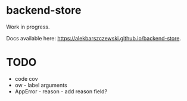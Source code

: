 # backend-store

Work in progress.

Docs available here: https://alekbarszczewski.github.io/backend-store.

# TODO

* code cov
* ow - label arguments
* AppError - reason - add reason field?
